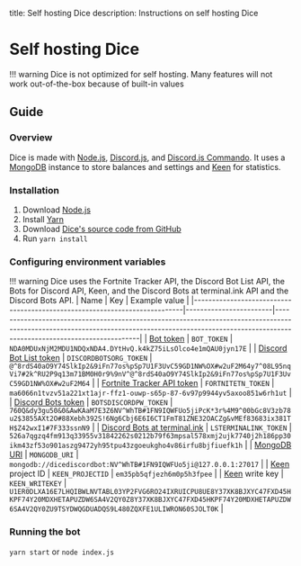title: Self hosting Dice
description: Instructions on self hosting Dice

# Self hosting Dice

!!! warning
    Dice is not optimized for self hosting. Many features will not work out-of-the-box because of built-in values

## Guide

### Overview

Dice is made with [Node.js](https://nodejs.org/en/about/), [Discord.js](https://discord.js.org/#/), and [Discord.js Commando](https://github.com/discordjs/Commando/blob/master/README.md). It uses a [MongoDB](https://www.mongodb.com/what-is-mongodb) instance to store balances and settings and [Keen](https://keen.io) for statistics.

### Installation

1. Download [Node.js](https://nodejs.org/en/download/)
2. Install [Yarn](https://yarnpkg.com/en/docs/install)
3. Download [Dice's source code from GitHub](https://github.com/PizzaFox/dice)
4. Run `yarn install`

### Configuring environment variables

!!! warning
    Dice uses the Fortnite Tracker API, the Discord Bot List API, the Bots for Discord API, Keen, and the Discord Bots at terminal.ink API and the Discord Bots API.
| Name                                                                      | Key                    | Example value                                                                                                                                                                                      |
|---------------------------------------------------------------------------|------------------------|----------------------------------------------------------------------------------------------------------------------------------------------------------------------------------------------------|
| [Bot token](https://discordapp.com/developers/applications/me)            | `BOT_TOKEN`            | `NDA0MDUxNjM2MDU1NDQxNDA4.DYtHvQ.k4kZ75iLsOlco4e1mQAU0jyn17E`                                                                                                                                      |
| [Discord Bot List token](https://discordbots.org/api/docs#mybots)         | `DISCORDBOTSORG_TOKEN` | `@^8rdS40aO9Y74SlkIp2&9iFn77os%pSp7U1F3UvC59GD1NW%OX#w2uF2M64y7^08L95nqVi7#2k^RU2P9q13m71BM0H0r9%9nV^@^8rdS40aO9Y74SlkIp2&9iFn77os%pSp7U1F3UvC59GD1NW%OX#w2uF2M64`                                 |
| [Fortnite Tracker API token](https://fortnitetracker.com/site-api/create) | `FORTNITETN_TOKEN`     | `ma6066n1tvzv51a221xt1ajr-ffz1-ouwp-s65p-87-6v97p9944yv5axoo851w6rh1ut`                                                                                                                            |
| [Discord Bots token](https://bots.discord.pw/api)                         | `BOTSDISCORDPW_TOKEN`  | `760Q&dy3gu50&0&AwKAaM7E3Z6NV^WhTB#1FN9IQWFUo5jiPcK*3r%4M9^00bGc8V3zb78u2$3855AXt2O#88Xebh392S!6Ng6Cbj6E6I6CT1FmT81ZNE32OACZg&vMEf83683ix381TH$Z42wxI1#7F333ssnN9`                                 |
| [Discord Bots at terminal.ink](https://docs.terminal.ink/ls/v1.html)      | `LSTERMINALINK_TOKEN`  | `526a7qgzq4fm913q33955v31842262s0212b79f63mpsal578xmj2ujk7740j2h186pp30ikm43zf53o901aszg9472yh95tpu43zgoeukgho4v86irfu8bjfiuefk1h`                                                                 |
| [MongoDB URI](https://docs.mongodb.com/manual/installation/)              | `MONGODB_URI`          | `mongodb://dicediscordbot:NV^WhTB#1FN9IQWFUo5ji@127.0.0.1:27017`                                                                                                                                   |
| [Keen](https://keen.io) project ID                                        | `KEEN_PROJECTID`       | `em35pb5qfjezh6m0p5h3fpee`                                                                                                                                                                         |
| [Keen](https://keen.io) write key                                         | `KEEN_WRITEKEY`        | `U1ER0DLXA16E7LHQIBWLNVTABL03YP2FVG6RO24IXRUICPU8UE8Y37XK8BJXYC47FXD45HKPF74Y20MDXHETAPUZDW6SA4V2QY0Z8Y37XK8BJXYC47FXD45HKPF74Y20MDXHETAPUZDW6SA4V2QY0ZU9TSYDWQGDUADQS9L480ZQXFE1ULIWRON60SJOLT0K` |

### Running the bot

`yarn start` or `node index.js`
